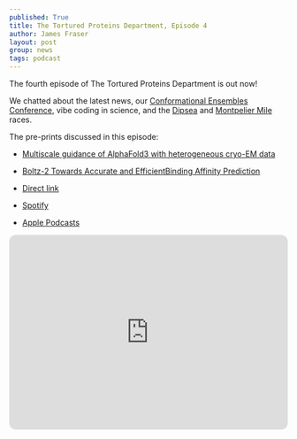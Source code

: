 ```yaml
---
published: True
title: The Tortured Proteins Department, Episode 4
author: James Fraser
layout: post
group: news
tags: podcast
---
```


The fourth episode of The Tortured Proteins Department is out now!

We chatted about the latest news, our [Conformational Ensembles Conference](https://conformationalensembles.github.io/), vibe coding in science, and the [Dipsea](https://www.dipsea.org/) and [Montpelier Mile](https://www.onionriver.com/pages/montpelier-mile) races.

The pre-prints discussed in this episode:

- [Multiscale guidance of AlphaFold3 with heterogeneous cryo-EM data](https://www.arxiv.org/abs/2506.04490)
- [Boltz-2 Towards Accurate and EfficientBinding Affinity Prediction](https://jeremywohlwend.com/assets/boltz2.pdf)


- [Direct link](http://cdn.fraserlab.com/audio/TTPD_4.mp3)
- [Spotify](https://open.spotify.com/episode/2SLVfTl22cNpyHPl3wkgz2?si=Ct04P0WtScigeW_Eqlcb7A)
- [Apple Podcasts](https://podcasts.apple.com/us/podcast/the-tortured-proteins-department/id1802420696?i=1000712890508)

<iframe style="border-radius:12px" src="https://open.spotify.com/embed/episode/2SLVfTl22cNpyHPl3wkgz2?utm_source=generator" width="100%" height="352" frameBorder="0" allowfullscreen="" allow="autoplay; clipboard-write; encrypted-media; fullscreen; picture-in-picture" loading="lazy"></iframe>